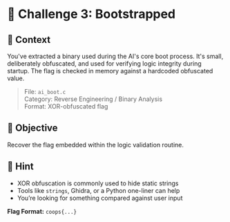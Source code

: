 # 🧠 Challenge 3: Bootstrapped

## 📂 Context

You've extracted a binary used during the AI's core boot process. It's small, deliberately obfuscated, and used for verifying logic integrity during startup. The flag is checked in memory against a hardcoded obfuscated value.

> File: `ai_boot.c`  
> Category: Reverse Engineering / Binary Analysis  
> Format: XOR-obfuscated flag

## 🧪 Objective

Recover the flag embedded within the logic validation routine.

## 🧩 Hint

- XOR obfuscation is commonly used to hide static strings
- Tools like `strings`, Ghidra, or a Python one-liner can help
- You’re looking for something compared against user input

**Flag Format:** `coops{...}`
